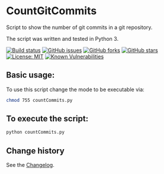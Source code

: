 CountGitCommits
====================================

Script to show the number of git commits in a git repository.

The script was written and tested in Python 3.

[![Build status](https://ci.appveyor.com/api/projects/status/qncsj3jskj666hya?svg=true)](https://ci.appveyor.com/project/SeppPenner/countgitcommits-i1phx)
[![GitHub issues](https://img.shields.io/github/issues/SeppPenner/CountGitCommits.svg)](https://github.com/SeppPenner/CountGitCommits/issues)
[![GitHub forks](https://img.shields.io/github/forks/SeppPenner/CountGitCommits.svg)](https://github.com/SeppPenner/CountGitCommits/network)
[![GitHub stars](https://img.shields.io/github/stars/SeppPenner/CountGitCommits.svg)](https://github.com/SeppPenner/CountGitCommits/stargazers)
[![License: MIT](https://img.shields.io/badge/License-MIT-blue.svg)](https://raw.githubusercontent.com/SeppPenner/CountGitCommits/master/License.txt)
[![Known Vulnerabilities](https://snyk.io/test/github/SeppPenner/CountGitCommits/badge.svg)](https://snyk.io/test/github/SeppPenner/CountGitCommits) 

## Basic usage:
To use this script change the mode to be executable via:
```bash
chmod 755 countCommits.py
```

## To execute the script:
```python
python countCommits.py
```

Change history
--------------

See the [Changelog](https://github.com/SeppPenner/CountGitCommits/blob/master/Changelog.md).
